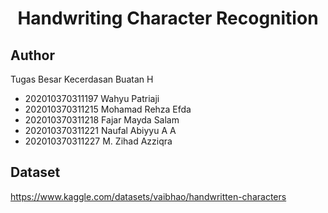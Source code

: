 <h1 align="center">Handwriting Character Recognition</h1>

## Author

Tugas Besar Kecerdasan Buatan H


- 202010370311197 Wahyu Patriaji
- 202010370311215 Mohamad Rehza Efda
- 202010370311218 Fajar Mayda Salam
- 202010370311221 Naufal Abiyyu A A
- 202010370311227 M. Zihad Azziqra

## Dataset

https://www.kaggle.com/datasets/vaibhao/handwritten-characters

